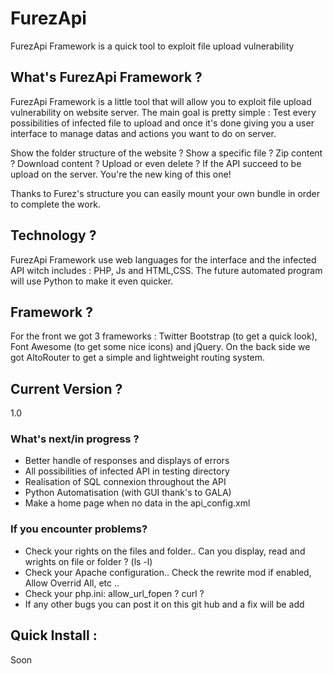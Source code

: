 # FurezApi
FurezApi Framework is a quick tool to exploit file upload vulnerability

## What's FurezApi Framework ?
FurezApi Framework is a little tool that will allow you to exploit file upload vulnerability on website server. The main goal is pretty simple : Test every possibilities of infected file to upload and once it's done giving you a user interface to manage datas and actions you want to do on server.

Show the folder structure of the website ? Show a specific file ? Zip content ? Download content ? Upload or even delete ? If the API succeed to be upload on the server. You're the new king of this one!

Thanks to Furez's structure you can easily mount your own bundle in order to complete the work.

## Technology ?
FurezApi Framework use web languages for the interface and the infected API witch includes : PHP, Js and HTML,CSS.
The future automated program will use Python to make it even quicker.

## Framework ?
For the front we got 3 frameworks : Twitter Bootstrap (to get a quick look), Font Awesome (to get some nice icons) and jQuery.
On the back side we got AltoRouter to get a simple and lightweight routing system.

## Current Version ?
1.0

### What's next/in progress ?
- Better handle of responses and displays of errors
- All possibilities of infected API in testing directory
- Realisation of SQL connexion throughout the API
- Python Automatisation (with GUI thank's to GALA)
- Make a home page when no data in the api_config.xml

### If you encounter problems?
- Check your rights on the files and folder.. Can you display, read and wrights on file or folder ? (ls -l)
- Check your Apache configuration.. Check the rewrite mod if enabled, Allow Overrid All, etc ..
- Check your php.ini: allow_url_fopen ? curl ? 
- If any other bugs you can post it on this git hub and a fix will be add

## Quick Install :
Soon
